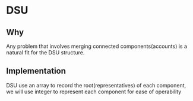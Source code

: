 # DSU

## Why

Any problem that involves merging connected components(accounts) is a natural fit for the DSU structure.

## Implementation

DSU use an array to record the root(representatives) of each component, we will use integer to represent each component for ease of operability
